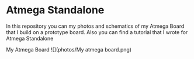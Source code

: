 # Atmega Standalone 

In this repository you can my photos and schematics of my Atmega Board that I build on a prototype board.
Also you can find a tutorial that I wrote for Atmega Standalone

My Atmega Board
![](photos/My atmega board.png)
